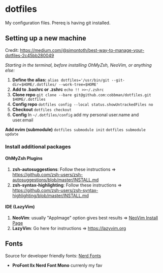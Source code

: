 # dotfiles

My configuration files. Prereq is having git installed.

## Setting up a new machine

Credit: https://medium.com/@simontoth/best-way-to-manage-your-dotfiles-2c45bb280049

*Starting in the terminal, before installing OhMyZsh, NeoVim, or anything else:*

1. **Define the alias:** `alias dotfiles='/usr/bin/git --git-dir=$HOME/.dotfiles/ --work-tree=$HOME'`
2. **Add to .bashrc or .zshrc** `echo !! >>~/.zshrc`
3. **Clone repo** `git clone --bare git@github.com:cobbman/dotfiles.git $HOME/.dotfiles`
4. **Config repo** `dotfiles config --local status.showUntrackedFiles no`
5. **Checkout** `dotfiles checkout`
6. **Config** In `~/.dotfiles/config` add my personal user.name and user.email

**Add nvim (submodule)**
`dotfiles submodule init`
`dotfiles submodule update`

### Install additional packages

#### OhMyZsh Plugins

1. **zsh-autosuggestions**: Follow these instructions => https://github.com/zsh-users/zsh-autosuggestions/blob/master/INSTALL.md
2. **zsh-syntax-highlighting**: Follow these instructions => https://github.com/zsh-users/zsh-syntax-highlighting/blob/master/INSTALL.md

#### IDE (LazyVim)

1. **NeoVim**: usually "AppImage" option gives best results => [NeoVim Install Page](https://github.com/neovim/neovim/blob/master/INSTALL.md#appimage-universal-linux-package)
1. **LazyVim**: Go here for instructions => https://lazyvim.org

## Fonts

Source for developer friendly fonts: [Nerd Fonts](https://www.nerdfonts.com/font-downloads)

- **ProFont IIx Nerd Font Mono** currenly my fav




